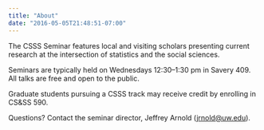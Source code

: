 ```yaml
---
title: "About"
date: "2016-05-05T21:48:51-07:00"
---
```


The CSSS Seminar features local and visiting scholars presenting current research at the intersection of statistics and the social sciences.

Seminars are typically held on Wednesdays 12:30–1:30 pm in Savery 409. All talks are free and open to the public.

Graduate students pursuing a CSSS track may receive credit by enrolling in CS&SS 590.

Questions? Contact the seminar director, Jeffrey Arnold (jrnold@uw.edu).
